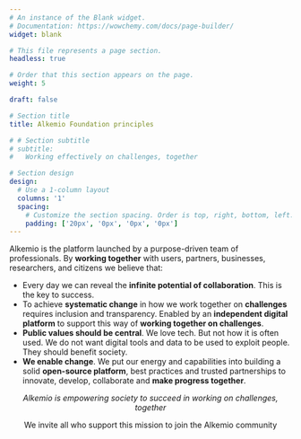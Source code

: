 ```yaml
---
# An instance of the Blank widget.
# Documentation: https://wowchemy.com/docs/page-builder/
widget: blank

# This file represents a page section.
headless: true

# Order that this section appears on the page.
weight: 5

draft: false

# Section title
title: Alkemio Foundation principles

# # Section subtitle
# subtitle:
#   Working effectively on challenges, together

# Section design
design:
  # Use a 1-column layout
  columns: '1'
  spacing:
    # Customize the section spacing. Order is top, right, bottom, left.
    padding: ['20px', '0px', '0px', '0px']
---
```

<p>
   Alkemio is the platform launched by a purpose-driven team of professionals. By <b>working together</b> with  users, partners, businesses, researchers, and citizens we believe that: 
</p>
<ul class="pl-3">
   <li>
      Every day we can reveal the <b>infinite potential of collaboration</b>. This is the key to success.
   </li>
   <li>
      To achieve <b>systematic change</b> in how we work together on <b>challenges</b> requires inclusion and transparency. Enabled by an <b>independent digital platform</b> to support this way of <b>working together on challenges</b>.
   </li>
   <li>
      <b>Public values should be central</b>. We love tech. But not how it is often used. We do not want digital tools and data to be used to exploit people. They should benefit society.
   </li>
   <li>
      <b>We enable change</b>. We put our energy and capabilities into building a solid <b>open-source platform</b>, best practices and trusted partnerships to innovate, develop, collaborate and <b>make progress together</b>. 
   </li>
</ul>
<p align="center"></p>
<p align="center">
   <i>Alkemio is empowering society to succeed in working on challenges, together</i> 
</p>
<p align="center">We invite all who support this mission to join the Alkemio community</p>
<br/>